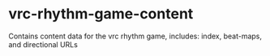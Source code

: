 # vrc-rhythm-game-content
Contains content data for the vrc rhythm game, includes: index, beat-maps, and directional URLs
